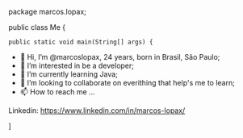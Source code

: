 package marcos.lopax;

public class Me {

	public static void main(String[] args) {
  
- 👋 Hi, I’m @marcoslopax, 24 years, born in Brasil, São Paulo;
- 👀 I’m interested in be a developer;
- 🌱 I’m currently learning Java;
- 💞️ I’m looking to collaborate on everithing that help's me to learn;
- 📫 How to reach me ...

Linkedin:  https://www.linkedin.com/in/marcos-lopax/

]
